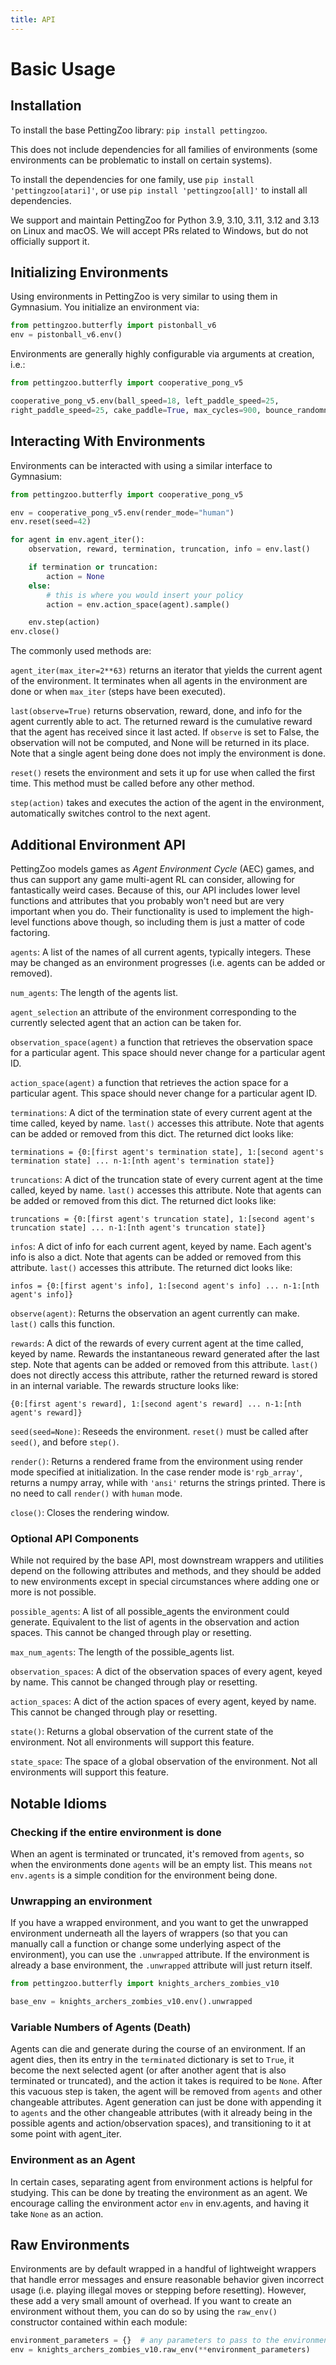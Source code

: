 ```yaml
---
title: API
---
```

# Basic Usage

## Installation

To install the base PettingZoo library: `pip install pettingzoo`.

This does not include dependencies for all families of environments (some environments can be problematic to install on certain systems).

To install the dependencies for one family, use `pip install 'pettingzoo[atari]'`, or use `pip install 'pettingzoo[all]'` to install all dependencies.

We support and maintain PettingZoo for Python 3.9, 3.10, 3.11, 3.12 and 3.13 on Linux and macOS. We will accept PRs related to Windows, but do not officially support it.

## Initializing Environments

Using environments in PettingZoo is very similar to using them in Gymnasium. You initialize an environment via:

``` python
from pettingzoo.butterfly import pistonball_v6
env = pistonball_v6.env()
```

Environments are generally highly configurable via arguments at creation, i.e.:

``` python
from pettingzoo.butterfly import cooperative_pong_v5

cooperative_pong_v5.env(ball_speed=18, left_paddle_speed=25,
right_paddle_speed=25, cake_paddle=True, max_cycles=900, bounce_randomness=False)
```

## Interacting With Environments

Environments can be interacted with using a similar interface to Gymnasium:

``` python
from pettingzoo.butterfly import cooperative_pong_v5

env = cooperative_pong_v5.env(render_mode="human")
env.reset(seed=42)

for agent in env.agent_iter():
    observation, reward, termination, truncation, info = env.last()

    if termination or truncation:
        action = None
    else:
        # this is where you would insert your policy
        action = env.action_space(agent).sample()

    env.step(action)
env.close()
```

The commonly used methods are:

`agent_iter(max_iter=2**63)` returns an iterator that yields the current agent of the environment. It terminates when all agents in the environment are done or when `max_iter` (steps have been executed).

`last(observe=True)` returns observation, reward, done, and info for the agent currently able to act. The returned reward is the cumulative reward that the agent has received since it last acted. If `observe` is set to False, the observation will not be computed, and None will be returned in its place. Note that a single agent being done does not imply the environment is done.

`reset()` resets the environment and sets it up for use when called the first time. This method must be called before any other method.

`step(action)` takes and executes the action of the agent in the environment, automatically switches control to the next agent.

## Additional Environment API

PettingZoo models games as *Agent Environment Cycle* (AEC) games, and thus can support any game multi-agent RL can consider, allowing for fantastically weird cases. Because of this, our API includes lower level functions and attributes that you probably won't need but are very important when you do. Their functionality is used to implement the high-level functions above though, so including them is just a matter of code factoring.

`agents`: A list of the names of all current agents, typically integers. These may be changed as an environment progresses (i.e. agents can be added or removed).

`num_agents`: The length of the agents list.

`agent_selection` an attribute of the environment corresponding to the currently selected agent that an action can be taken for.

`observation_space(agent)` a function that retrieves the observation space for a particular agent. This space should never change for a particular agent ID.

`action_space(agent)` a function that retrieves the action space for a particular agent. This space should never change for a particular agent ID.

`terminations`: A dict of the termination state of every current agent at the time called, keyed by name. `last()` accesses this attribute. Note that agents can be added or removed from this dict. The returned dict looks like:

`terminations = {0:[first agent's termination state], 1:[second agent's termination state] ... n-1:[nth agent's termination state]}`

`truncations`: A dict of the truncation state of every current agent at the time called, keyed by name. `last()` accesses this attribute. Note that agents can be added or removed from this dict. The returned dict looks like:

`truncations = {0:[first agent's truncation state], 1:[second agent's truncation state] ... n-1:[nth agent's truncation state]}`

`infos`: A dict of info for each current agent, keyed by name. Each agent's info is also a dict. Note that agents can be added or removed from this attribute. `last()` accesses this attribute. The returned dict looks like:

`infos = {0:[first agent's info], 1:[second agent's info] ... n-1:[nth agent's info]}`

`observe(agent)`: Returns the observation an agent currently can make. `last()` calls this function.

`rewards`: A dict of the rewards of every current agent at the time called, keyed by name. Rewards the instantaneous reward generated after the last step. Note that agents can be added or removed from this attribute. `last()` does not directly access this attribute, rather the returned reward is stored in an internal variable. The rewards structure looks like:

`{0:[first agent's reward], 1:[second agent's reward] ... n-1:[nth agent's reward]}`

`seed(seed=None)`: Reseeds the environment. `reset()` must be called after `seed()`, and before `step()`.

`render()`: Returns a rendered frame from the environment using render mode specified at initialization. In the case render mode is`'rgb_array'`, returns a numpy array, while with `'ansi'` returns the strings printed. There is no need to call `render()` with `human` mode.

`close()`: Closes the rendering window.

### Optional API Components

While not required by the base API, most downstream wrappers and utilities depend on the following attributes and methods, and they should be added to new environments except in special circumstances where adding one or more is not possible.

`possible_agents`: A list of all possible_agents the environment could generate. Equivalent to the list of agents in the observation and action spaces. This cannot be changed through play or resetting.

`max_num_agents`: The length of the possible_agents list.

`observation_spaces`: A dict of the observation spaces of every agent, keyed by name. This cannot be changed through play or resetting.

`action_spaces`: A dict of the action spaces of every agent, keyed by name. This cannot be changed through play or resetting.

`state()`: Returns a global observation of the current state of the environment. Not all environments will support this feature.

`state_space`: The space of a global observation of the environment. Not all environments will support this feature.

## Notable Idioms

### Checking if the entire environment is done

When an agent is terminated or truncated, it's removed from `agents`, so when the environments done `agents` will be an empty list. This means `not env.agents` is a simple condition for the environment being done.

### Unwrapping an environment

If you have a wrapped environment, and you want to get the unwrapped environment underneath all the layers of wrappers (so that you can manually call a function or change some underlying aspect of the environment), you can use the `.unwrapped` attribute. If the environment is already a base environment, the `.unwrapped` attribute will just return itself.

``` python
from pettingzoo.butterfly import knights_archers_zombies_v10

base_env = knights_archers_zombies_v10.env().unwrapped
```

### Variable Numbers of Agents (Death)

Agents can die and generate during the course of an environment. If an agent dies, then its entry in the `terminated` dictionary is set to `True`, it become the next selected agent (or after another agent that is also terminated or truncated), and the action it takes is required to be `None`. After this vacuous step is taken, the agent will be removed from `agents` and other changeable attributes. Agent generation can just be done with appending it to `agents` and the other changeable attributes (with it already being in the possible agents and action/observation spaces), and transitioning to it at some point with agent_iter.

### Environment as an Agent

In certain cases, separating agent from environment actions is helpful for studying. This can be done by treating the environment as an agent. We encourage calling the environment actor `env` in env.agents, and having it take `None` as an action.


## Raw Environments

Environments are by default wrapped in a handful of lightweight wrappers that handle error messages and ensure reasonable behavior given incorrect usage (i.e. playing illegal moves or stepping before resetting). However, these add a very small amount of overhead. If you want to create an environment without them, you can do so by using the `raw_env()` constructor contained within each module:

``` python
environment_parameters = {}  # any parameters to pass to the environment
env = knights_archers_zombies_v10.raw_env(**environment_parameters)
```
